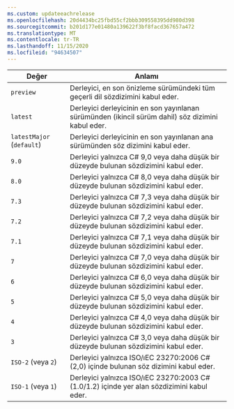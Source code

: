 ```yaml
---
ms.custom: updateeachrelease
ms.openlocfilehash: 20d4434bc25fbd55cf2bbb309558395dd980d398
ms.sourcegitcommit: b201d177e01480a139622f3bf8facd367657a472
ms.translationtype: MT
ms.contentlocale: tr-TR
ms.lasthandoff: 11/15/2020
ms.locfileid: "94634507"
---
```

| Değer                     | Anlamı                                                                                                 |
|---------------------------|---------------------------------------------------------------------------------------------------------|
| `preview`                 | Derleyici, en son önizleme sürümündeki tüm geçerli dil sözdizimini kabul eder.                         |
| `latest`                  | Derleyici derleyicinin en son yayınlanan sürümünden (ikincil sürüm dahil) söz dizimini kabul eder. |
| `latestMajor` (`default`) | Derleyici derleyicinin en son yayınlanan ana sürümünden söz dizimini kabul eder.                     |
| `9.0`                     | Derleyici yalnızca C# 9,0 veya daha düşük bir düzeyde bulunan sözdizimini kabul eder.                                   |
| `8.0`                     | Derleyici yalnızca C# 8,0 veya daha düşük bir düzeyde bulunan sözdizimini kabul eder.                                   |
| `7.3`                     | Derleyici yalnızca C# 7,3 veya daha düşük bir düzeyde bulunan sözdizimini kabul eder.                                   |
| `7.2`                     | Derleyici yalnızca C# 7,2 veya daha düşük bir düzeyde bulunan sözdizimini kabul eder.                                   |
| `7.1`                     | Derleyici yalnızca C# 7,1 veya daha düşük bir düzeyde bulunan sözdizimini kabul eder.                                   |
| `7`                       | Derleyici yalnızca C# 7,0 veya daha düşük bir düzeyde bulunan sözdizimini kabul eder.                                   |
| `6`                       | Derleyici yalnızca C# 6,0 veya daha düşük bir düzeyde bulunan sözdizimini kabul eder.                                   |
| `5`                       | Derleyici yalnızca C# 5,0 veya daha düşük bir düzeyde bulunan sözdizimini kabul eder.                                   |
| `4`                       | Derleyici yalnızca C# 4,0 veya daha düşük bir düzeyde bulunan sözdizimini kabul eder.                                   |
| `3`                       | Derleyici yalnızca C# 3,0 veya daha düşük bir düzeyde bulunan sözdizimini kabul eder.                                   |
| `ISO-2` (veya `2`)          | Derleyici yalnızca ISO/ıEC 23270:2006 C# (2,0) içinde bulunan söz dizimini kabul eder.                       |
| `ISO-1` (veya `1`)          | Derleyici yalnızca ISO/ıEC 23270:2003 C# (1.0/1.2) içinde yer alan sözdizimini kabul eder.                   |
